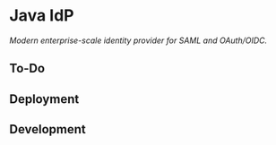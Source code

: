 # Java IdP

*Modern enterprise-scale identity provider for SAML and OAuth/OIDC.*

## To-Do



## Deployment



## Development